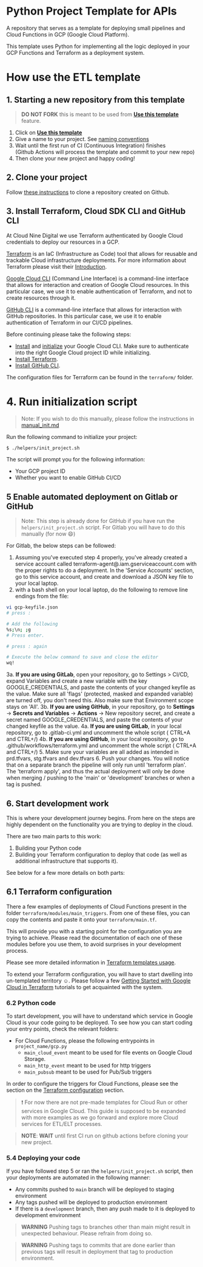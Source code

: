 # Python Project Template for APIs

A repository that serves as a template for deploying small pipelines and 
Cloud Functions in GCP (Google Cloud Platform).

This template uses Python for implementing all the logic deployed in your GCP 
Functions and Terraform as a deployment system.


# How use the ETL template

## 1. Starting a new repository from this template

> **DO NOT FORK** this is meant to be used from **[Use this template](https://github.com/cloudninedigital/cnd-etl-template/generate)** feature.

1. Click on **[Use this template](https://github.com/cloudninedigital/cnd-etl-template/generate)**
2. Give a name to your project. See [naming conventions](https://github.com/cloudninedigital)
3. Wait until the first run of CI (Continuous Integration) finishes  
   (Github Actions will process the template and commit to your new repo)
4. Then clone your new project and happy coding!

## 2. Clone your project

Follow [these instructions](https://wiki.cloudninedigital.nl/en/Processing-and-Delivery/Software-Development/Git/Getting-started-with-Git#cloning-an-existing-repository-from-a-remote-repository) 
to clone a repository created on Github.

## 3. Install Terraform, Cloud SDK CLI and GitHub CLI

At Cloud Nine Digital we use Terraform authenticated by Google Cloud credentials to deploy our resources in a GCP.

[Terraform](https://www.terraform.io/) is an IaC (Infrastructure as Code) tool that allows for reusable and trackable Cloud infrastructure deployments.
For more information about Terraform please visit their [Introduction](https://developer.hashicorp.com/terraform/intro).

[Google Cloud CLI](https://cloud.google.com/cli) (Command Line Interface) is a command-line interface that allows for interaction and creation of
Google Cloud resources. In this particular case, we use it to enable authentication of Terraform, and not to create resources through it.

[GitHub CLI](https://cli.github.com/) is a command-line interface that allows for interaction with GitHub repositories. 
In this particular case, we use it to enable authentication of Terraform in our CI/CD pipelines.

Before continuing please take the following steps: 
* [Install](https://cloud.google.com/sdk/docs/install) and 
[initialize](https://cloud.google.com/sdk/docs/initializing) your Google Cloud CLI. Make sure to authenticate
into the right Google Cloud project ID while initializing. 
* [Install Terraform](https://developer.hashicorp.com/terraform/tutorials/gcp-get-started/install-cli?in=terraform%2Fgcp-get-started).
* [Install GitHub CLI](https://cli.github.com/).

The configuration files for Terraform can be found in the `terraform/` folder.

# 4. Run initialization script
> Note: If you wish to do this manually, please follow the instructions in [manual_init.md](manual_init.md)

Run the following command to initialize your project:
```bash
$ ./helpers/init_project.sh
```

The script will prompt you for the following information:
* Your GCP project ID
* Whether you want to enable GitHub CI/CD


## 5 Enable automated deployment on Gitlab or GitHub
> Note: This step is already done for GitHub if you have run the `helpers/init_project.sh` script.
> For Gitlab you will have to do this manually (for now :smile:) 

For Gitlab, the below steps can be followed:
1. Assuming you've executed step 4 properly, you've already created a service account called terraform-agent@<project-id>.iam.gserviceaccount.com with the proper rights to do a deployment. In the 'Service Accounts' section, go to this service account, and create and download a JSON key file to your local laptop.
2. with a bash shell on your local laptop, do the following to remove line endings from the file:
``` bash
vi gcp-keyfile.json
# press :

# Add the following 
%s;\n; ;g
# Press enter.

# press : again

# Execute the below command to save and close the editor
wq!
```
3a. **If you are using GitLab**, open your repository, go to Settings > CI/CD, expand Variables and create a new
variable with the key GOOGLE_CREDENTIALS, and paste the contents of your changed keyfile as the value.
Make sure all 'flags' (protected, masked and expanded variable) are turned off, you don't need this.
Also make sure that Environment scope stays on 'All'.
3b. **If you are using GitHub**, in your repository, go to **Settings** → **Secrets and Variables** → **Actions** -> New repository secret, and
create a secret named GOOGLE_CREDENTIALS, and paste the contents of your changed keyfile as the value.
4a. **If you are using GitLab**, in your local repository, go to .gitlab-ci.yml and
uncomment the whole script ( CTRL+A and CTRL+/)
4b. **If you are using GitHub**, in your local repository, go to .github/workflows/terraform.yml and uncomment the whole
script ( CTRL+A and CTRL+/)
5. Make sure your variables are all added as intended in prd.tfvars, stg.tfvars and dev.tfvars
6. Push your changes. You will notice that on a separate branch the pipeline will only run until 'terraform plan'.
   The 'terraform apply', and thus the actual deployment will only be done when merging / pushing to the
   'main' or 'development' branches or when a tag is pushed. 

## 6. Start development work

This is where your development journey begins. From here on the steps are highly dependent on the functionality
you are trying to deploy in the cloud. 

There are two main parts to this work:
1. Building your Python code
2. Building your Terraform configuration to deploy that code (as well as additional infrastructure that supports it).

See below for a few more details on both parts:


## 6.1 Terraform configuration

There a few examples of deployments of Cloud Functions present in the folder
`terraform/modules/main_triggers`. From one of these files, you can copy the contents and paste it onto your `terraform/main.tf`.

This will provide you with a starting point for the configuration you are trying to achieve. Please read the documentation of 
each one of these modules before you use them, to avoid surprises in your development process.

Please see more detailed information in [Terraform templates usage](terraform_usage.md).

To extend your Terraform configuration, you will have to start dwelling into un-templated territory :relaxed:.
Please follow a few [Getting Started with Google Cloud in Terraform](https://registry.terraform.io/providers/hashicorp/google/latest/docs/guides/getting_started)
tutorials to get acquainted with the system.

### 6.2 Python code
To start development, you will have to understand which service in Google Cloud is your code
going to be deployed. To see how you can start coding your entry points, check the relevant folders:
* For Cloud Functions, please the following entrypoints in `project_name/gcp.py`
  * `main_cloud_event` meant to be used for file events on Google Cloud Storage.
  * `main_http_event` meant to be used for http triggers
  * `main_pubsub` meant to be used for Pub/Sub triggers

In order to configure the triggers for Cloud Functions, please see the section on the [Terraform configuration](#terraform-configuration)
section.

> :exclamation: For now there are not pre-made templates for Cloud Run or other services in Google Cloud. This guide is supposed to be
expanded with more examples as we go forward and explore more Cloud services for ETL/ELT processes.




> **NOTE**: **WAIT** until first CI run on github actions before cloning your new project.


### 5.4 Deploying your code

If you have followed step 5 or ran the `helpers/init_project.sh` script, then your deployments are automated in the following manner:
* Any commits pushed to `main` branch will be deployed to staging environment
* Any tags pushed will be deployed to production environment
* If there is a `development` branch, then any push made to it is deployed to development environment

> **WARNING** Pushing tags to branches other than main might result in unexpected behaviour.
> Please refrain from doing so.

> **WARNING** Pushing tags to commits that are done earlier than previous tags will result in deployment that tag 
> to production environment.